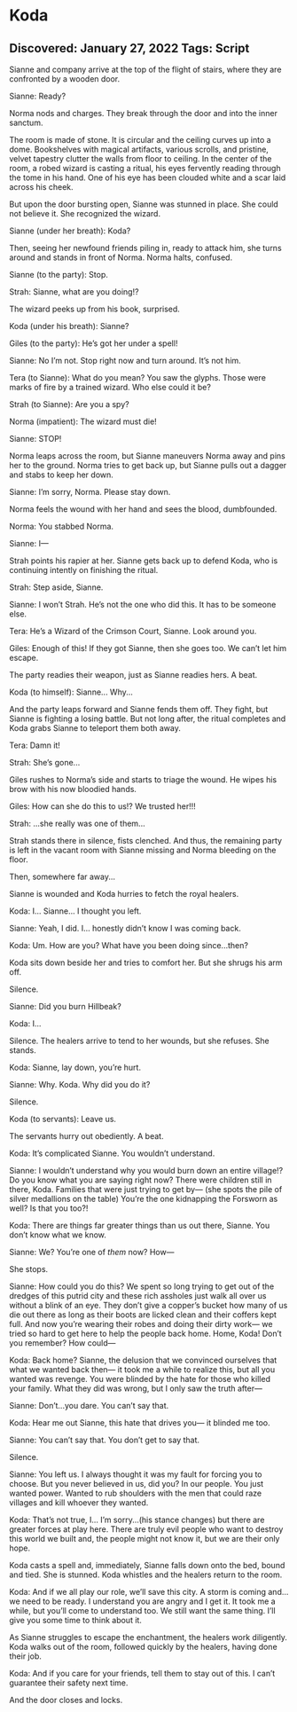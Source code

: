 # Koda
Discovered: January 27, 2022
Tags: Script
---

Sianne and company arrive at the top of the flight of stairs, where they are confronted by a wooden door.

Sianne: Ready?

Norma nods and charges. They break through the door and into the inner sanctum.

The room is made of stone. It is circular and the ceiling curves up into a dome. Bookshelves with magical artifacts, various scrolls, and pristine, velvet tapestry clutter the walls from floor to ceiling. In the center of the room, a robed wizard is casting a ritual, his eyes fervently reading through the tome in his hand. One of his eye has been clouded white and a scar laid across his cheek.

But upon the door bursting open, Sianne was stunned in place. She could not believe it. She recognized the wizard.

Sianne (under her breath): Koda?

Then, seeing her newfound friends piling in, ready to attack him, she turns around and stands in front of Norma. Norma halts, confused.

Sianne (to the party): Stop.

Strah: Sianne, what are you doing!?

The wizard peeks up from his book, surprised.

Koda (under his breath): Sianne?

Giles (to the party): He’s got her under a spell!

Sianne: No I’m not. Stop right now and turn around. It’s not him.

Tera (to Sianne): What do you mean? You saw the glyphs. Those were marks of fire by a trained wizard. Who else could it be?

Strah (to Sianne): Are you a spy?

Norma (impatient): The wizard must die!

Sianne: STOP!

Norma leaps across the room, but Sianne maneuvers Norma away and pins her to the ground. Norma tries to get back up, but Sianne pulls out a dagger and stabs to keep her down.

Sianne: I’m sorry, Norma. Please stay down.

Norma feels the wound with her hand and sees the blood, dumbfounded.

Norma: You stabbed Norma.

Sianne: I—

Strah points his rapier at her. Sianne gets back up to defend Koda, who is continuing intently on finishing the ritual.

Strah: Step aside, Sianne.

Sianne: I won’t Strah. He’s not the one who did this. It has to be someone else.

Tera: He’s a Wizard of the Crimson Court, Sianne. Look around you.

Giles: Enough of this! If they got Sianne, then she goes too. We can’t let him escape.

The party readies their weapon, just as Sianne readies hers. A beat.

Koda (to himself): Sianne... Why...

And the party leaps forward and Sianne fends them off. They fight, but Sianne is fighting a losing battle. But not long after, the ritual completes and Koda grabs Sianne to teleport them both away.

Tera: Damn it!

Strah: She’s gone...

Giles rushes to Norma’s side and starts to triage the wound. He wipes his brow with his now bloodied hands.

Giles: How can she do this to us!? We trusted her!!!

Strah: ...she really was one of them...

Strah stands there in silence, fists clenched. And thus, the remaining party is left in the vacant room with Sianne missing and Norma bleeding on the floor.

Then, somewhere far away...

Sianne is wounded and Koda hurries to fetch the royal healers.

Koda: I... Sianne... I thought you left.

Sianne: Yeah, I did. I... honestly didn’t know I was coming back.

Koda: Um. How are you? What have you been doing since...then?

Koda sits down beside her and tries to comfort her. But she shrugs his arm off.

Silence.

Sianne: Did you burn Hillbeak?

Koda: I...

Silence. The healers arrive to tend to her wounds, but she refuses. She stands.

Koda: Sianne, lay down, you’re hurt.

Sianne: Why. Koda. Why did you do it?

Silence.

Koda (to servants): Leave us.

The servants hurry out obediently. A beat.

Koda: It’s complicated Sianne. You wouldn’t understand.

Sianne: I wouldn’t understand why you would burn down an entire village!? Do you know what you are saying right now? There were children still in there, Koda. Families that were just trying to get by— (she spots the pile of silver medallions on the table) You’re the one kidnapping the Forsworn as well? Is that you too?!

Koda: There are things far greater things than us out there, Sianne. You don’t know what we know.

Sianne: We? You’re one of *them* now? How—

She stops.

Sianne: How could you do this? We spent so long trying to get out of the dredges of this putrid city and these rich assholes just walk all over us without a blink of an eye. They don’t give a copper’s bucket how many of us die out there as long as their boots are licked clean and their coffers kept full. And now you’re wearing their robes and doing their dirty work— we tried so hard to get here to help the people back home. Home, Koda! Don’t you remember? How could—

Koda: Back home? Sianne, the delusion that we convinced ourselves that what we wanted back then— it took me a while to realize this, but all you wanted was revenge. You were blinded by the hate for those who killed your family. What they did was wrong, but I only saw the truth after—

Sianne: Don’t...you dare. You can’t say that.

Koda: Hear me out Sianne, this hate that drives you— it blinded me too.

Sianne: You can’t say that. You don’t get to say that.

Silence.

Sianne: You left us. I always thought it was my fault for forcing you to choose. But you never believed in us, did you? In our people. You just wanted power. Wanted to rub shoulders with the men that could raze villages and kill whoever they wanted.

Koda: That’s not true, I... I’m sorry...(his stance changes) but there are greater forces at play here. There are truly evil people who want to destroy this world we built and, the people might not know it, but we are their only hope.

Koda casts a spell and, immediately, Sianne falls down onto the bed, bound and tied. She is stunned. Koda whistles and the healers return to the room.

Koda: And if we all play our role, we’ll save this city. A storm is coming and... we need to be ready. I understand you are angry and I get it. It took me a while, but you’ll come to understand too. We still want the same thing. I’ll give you some time to think about it.

As Sianne struggles to escape the enchantment, the healers work diligently. Koda walks out of the room, followed quickly by the healers, having done their job.

Koda: And if you care for your friends, tell them to stay out of this. I can’t guarantee their safety next time.

And the door closes and locks.
